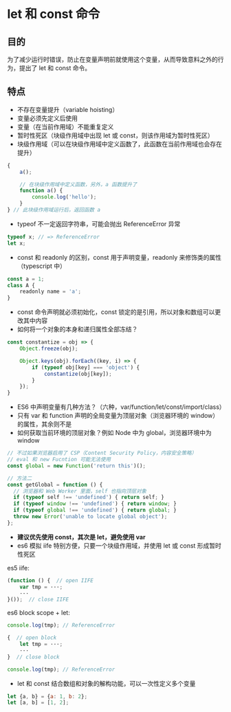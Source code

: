 # let 和 const 命令

## 目的

为了减少运行时错误，防止在变量声明前就使用这个变量，从而导致意料之外的行为，提出了 let 和 const 命令。

## 特点

- 不存在变量提升（variable hoisting）
- 变量必须先定义后使用
- 变量（在当前作用域）不能重复定义
- 暂时性死区（块级作用域中出现 let 或 const，则该作用域为暂时性死区）
- 块级作用域（可以在块级作用域中定义函数了，此函数在当前作用域也会存在提升）

```js
{
    a();

    // 在块级作用域中定义函数，另外，a 函数提升了
    function a() {
        console.log('hello');
    }
} // 此块级作用域运行后，返回函数 a
```

- typeof 不一定返回字符串，可能会抛出 ReferenceError 异常

```js
typeof x; // => ReferenceError
let x;
```

- const 和 readonly 的区别，const 用于声明变量，readonly 来修饰类的属性（typescript 中）

```js
const a = 1;
class A {
    readonly name = 'a';
}
```
- const 命令声明就必须初始化，const 锁定的是引用，所以对象和数组可以更改其中内容
- 如何将一个对象的本身和递归属性全部冻结？

```js
const constantize = obj => {
    Object.freeze(obj);

    Object.keys(obj).forEach((key, i) => {
        if (typeof obj[key] === 'object') {
            constantize(obj[key]);
        }
    });
}
```

- ES6 中声明变量有几种方法？（六种，var/function/let/const/import/class）
- 只有 var 和 function 声明的全局变量为顶层对象（浏览器环境的 window）的属性，其余则不是
- 如何获取当前环境的顶层对象？例如 Node 中为 global，浏览器环境中为 window

```js
// 不过如果浏览器启用了 CSP（Content Security Policy，内容安全策略）
// eval 和 new Fucntion 可能无法使用
const global = new Function('return this')();

// 方法二
const getGlobal = function () {
  // 浏览器和 Web Worker 里面，self 也指向顶层对象
  if (typeof self !== 'undefined') { return self; }
  if (typeof window !== 'undefined') { return window; }
  if (typeof global !== 'undefined') { return global; }
  throw new Error('unable to locate global object');
};
```

- **建议优先使用 const，其次是 let，避免使用 var**
- es6 模拟 iife 特别方便，只要一个块级作用域，并使用 let 或 const 形成暂时性死区

es5 iife:

```js
(function () {  // open IIFE
    var tmp = ···;
    ···
}());  // close IIFE
```

es6 block scope + let:

```js
console.log(tmp); // ReferenceError

{  // open block
    let tmp = ···;
    ···
}  // close block

console.log(tmp); // ReferenceError
```

- let 和 const 结合数组和对象的解构功能，可以一次性定义多个变量

```js
let {a, b} = {a: 1, b: 2};
let [a, b] = [1, 2];
```
